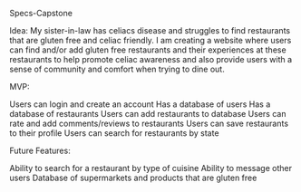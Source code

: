Specs-Capstone

Idea: My sister-in-law has celiacs disease and struggles to find restaurants that are gluten free and celiac friendly. I am creating a website where users can find and/or add gluten free restaurants and their experiences at these restaurants to help promote celiac awareness and also provide users with a sense of community and comfort when trying to dine out.

MVP:

Users can login and create an account
Has a database of users
Has a database of restaurants
Users can add restaurants to database
Users can rate and add comments/reviews to restaurants
Users can save restaurants to their profile
Users can search for restaurants by state


Future Features:

Ability to search for a restaurant by type of cuisine
Ability to message other users
Database of supermarkets and products that are gluten free
